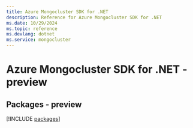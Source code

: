 ```yaml
---
title: Azure Mongocluster SDK for .NET
description: Reference for Azure Mongocluster SDK for .NET
ms.date: 10/29/2024
ms.topic: reference
ms.devlang: dotnet
ms.service: mongocluster
---
```

# Azure Mongocluster SDK for .NET - preview
## Packages - preview
[!INCLUDE [packages](mongocluster-index.md)]